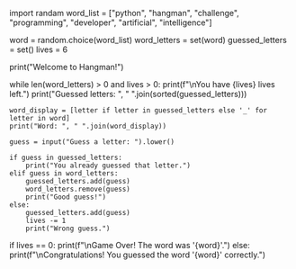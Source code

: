 import randam
word_list = ["python", "hangman", "challenge", "programming", "developer", "artificial", "intelligence"]


word = random.choice(word_list)
word_letters = set(word)
guessed_letters = set()
lives = 6

print("Welcome to Hangman!")

while len(word_letters) > 0 and lives > 0:
    print(f"\nYou have {lives} lives left.")
    print("Guessed letters: ", " ".join(sorted(guessed_letters)))
    
    
    word_display = [letter if letter in guessed_letters else '_' for letter in word]
    print("Word: ", " ".join(word_display))

    guess = input("Guess a letter: ").lower()

    if guess in guessed_letters:
        print("You already guessed that letter.")
    elif guess in word_letters:
        guessed_letters.add(guess)
        word_letters.remove(guess)
        print("Good guess!")
    else:
        guessed_letters.add(guess)
        lives -= 1
        print("Wrong guess.")

if lives == 0:
    print(f"\nGame Over! The word was '{word}'.")
else:
    print(f"\nCongratulations! You guessed the word '{word}' correctly.")
